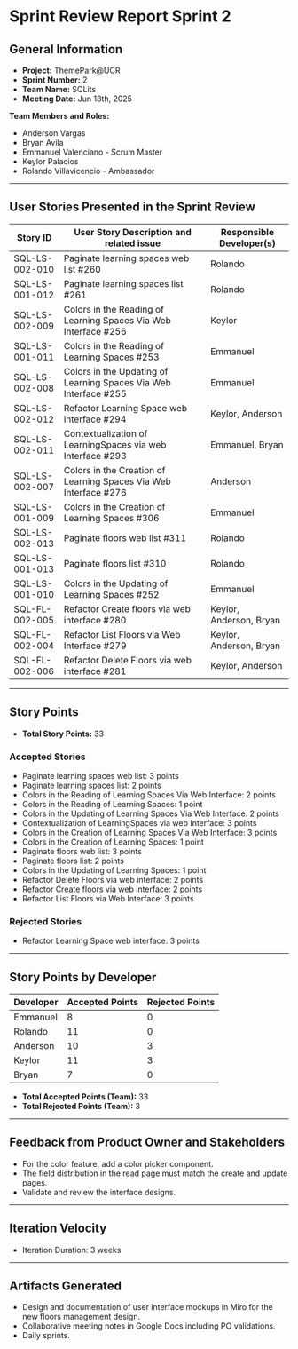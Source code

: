 # Sprint Review Report Sprint 2

## General Information

- **Project:** ThemePark@UCR  
- **Sprint Number:** 2  
- **Team Name:** SQLits  
- **Meeting Date:** Jun 18th, 2025  

**Team Members and Roles:**

- Anderson Vargas
- Bryan Avila
- Emmanuel Valenciano - Scrum Master
- Keylor Palacios
- Rolando Villavicencio - Ambassador

---

## User Stories Presented in the Sprint Review

| Story ID           | User Story Description and related issue                          | Responsible Developer(s)         |
|--------------------|--------------------------------------------------------------------|----------------------------------|
| SQL-LS-002-010     | Paginate learning spaces web list #260                             | Rolando                          |
| SQL-LS-001-012     | Paginate learning spaces list #261                                 | Rolando                          |
| SQL-LS-002-009     | Colors in the Reading of Learning Spaces Via Web Interface #256    | Keylor                           |
| SQL-LS-001-011     | Colors in the Reading of Learning Spaces #253                      | Emmanuel                         |
| SQL-LS-002-008     | Colors in the Updating of Learning Spaces Via Web Interface #255   | Emmanuel                         |
| SQL-LS-002-012     | Refactor Learning Space web interface #294                         | Keylor, Anderson                 |
| SQL-LS-002-011     | Contextualization of LearningSpaces via web Interface #293         | Emmanuel, Bryan                  |
| SQL-LS-002-007     | Colors in the Creation of Learning Spaces Via Web Interface #276   | Anderson                         |
| SQL-LS-001-009     | Colors in the Creation of Learning Spaces #306                     | Emmanuel                         |
| SQL-LS-002-013     | Paginate floors web list #311                                      | Rolando                          |
| SQL-LS-001-013     | Paginate floors list #310                                          | Rolando                          |
| SQL-LS-001-010     | Colors in the Updating of Learning Spaces #252                     | Emmanuel                         |
| SQL-FL-002-005     | Refactor Create floors via web interface #280                      | Keylor, Anderson, Bryan          |
| SQL-FL-002-004     | Refactor List Floors via Web Interface #279                        | Keylor, Anderson, Bryan          |
| SQL-FL-002-006     | Refactor Delete Floors via web interface #281                      | Keylor, Anderson                 |

---

## Story Points

- **Total Story Points:** 33

### Accepted Stories

- Paginate learning spaces web list: 3 points
- Paginate learning spaces list: 2 points
- Colors in the Reading of Learning Spaces Via Web Interface: 2 points
- Colors in the Reading of Learning Spaces: 1 point
- Colors in the Updating of Learning Spaces Via Web Interface: 2 points
- Contextualization of LearningSpaces via web Interface: 3 points
- Colors in the Creation of Learning Spaces Via Web Interface: 3 points
- Colors in the Creation of Learning Spaces: 1 point
- Paginate floors web list: 3 points
- Paginate floors list: 2 points
- Colors in the Updating of Learning Spaces: 1 point
- Refactor Delete Floors via web interface: 2 points
- Refactor Create floors via web interface: 2 points
- Refactor List Floors via Web Interface: 3 points

### Rejected Stories

- Refactor Learning Space web interface: 3 points

---

## Story Points by Developer

| Developer   | Accepted Points | Rejected Points |
|-------------|-----------------|----------------|
| Emmanuel    | 8               | 0              |
| Rolando     | 11              | 0              |
| Anderson    | 10              | 3              |
| Keylor      | 11              | 3              |
| Bryan       | 7               | 0              |

- **Total Accepted Points (Team):**  33
- **Total Rejected Points (Team):**  3

---

## Feedback from Product Owner and Stakeholders

- For the color feature, add a color picker component.
- The field distribution in the read page must match the create and update pages.
- Validate and review the interface designs.

---

## Iteration Velocity

- Iteration Duration: 3 weeks

---

## Artifacts Generated

- Design and documentation of user interface mockups in Miro for the new floors management design.
- Collaborative meeting notes in Google Docs including PO validations.
- Daily sprints.